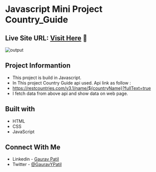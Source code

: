# Javascript Mini Project Country_Guide

## Live Site URL: [Visit Here](https://country-guide-info.netlify.app/) :rocket:

![output](https://github.com/GauravPatil301/JS-Mini-Project/assets/102862547/5244c14d-b065-4845-97dd-f41ccc358a5c)

## Project Informantion
- This project is build in Javascript. 
- In This project Country Guide api used. Api link as follow :
- https://restcountries.com/v3.1/name/${countryName}?fullText=true
- I fetch data from above api and show data on web page. 

## Built with
- HTML
- CSS
- JavaScript

## Connect With Me
- Linkedin - [Gaurav Patil](https://www.linkedin.com/in/gaurav-patil301/)
- Twitter - [@GauravYPatil](https://twitter.com/GauravYPatil)
